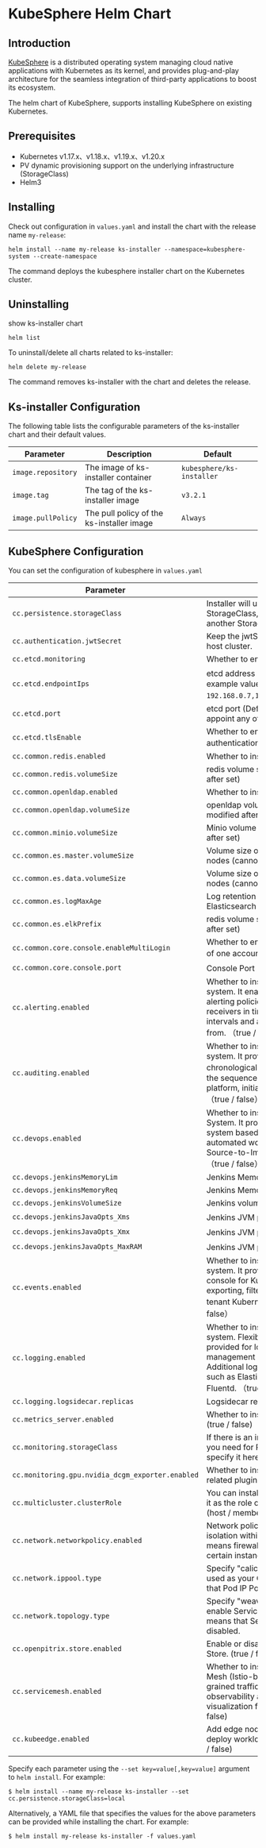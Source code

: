 # KubeSphere Helm Chart

## Introduction

[KubeSphere](https://kubesphere.io/) is a distributed operating system managing cloud native applications with Kubernetes as its kernel, and provides plug-and-play architecture for the seamless integration of third-party applications to boost its ecosystem.

The helm chart of KubeSphere, supports installing KubeSphere on existing Kubernetes.

## Prerequisites

- Kubernetes v1.17.x、v1.18.x、v1.19.x、v1.20.x
- PV dynamic provisioning support on the underlying infrastructure (StorageClass)
- Helm3

## Installing

Check out configuration in `values.yaml` and install the chart with the release name `my-release`:

```console
helm install --name my-release ks-installer --namespace=kubesphere-system --create-namespace
```

The command deploys the kubesphere installer chart on the Kubernetes cluster.

## Uninstalling

show ks-installer chart
```console
helm list 
```

To uninstall/delete all charts related to ks-installer:

```console
helm delete my-release
```

The command removes ks-installer with the chart and deletes the release.

## Ks-installer Configuration

The following table lists the configurable parameters of the ks-installer chart and their default values.

Parameter | Description | Default
--- | --- | ---
`image.repository` | The image of ks-installer container | `kubesphere/ks-installer`
`image.tag` | The tag of the ks-installer image | `v3.2.1`
`image.pullPolicy` | The pull policy of the ks-installer image | `Always`

## KubeSphere Configuration

You can set the configuration of kubesphere in `values.yaml`

Parameter | Description | Default
--- | --- | ---
`cc.persistence.storageClass` | Installer will use the default StorageClass, you can also designate another StorageClass| `""`
`cc.authentication.jwtSecret `| Keep the jwtSecret consistent with the host cluster. | `""`
`cc.etcd.monitoring `| Whether to enable etcd monitoring|`false`
`cc.etcd.endpointIps`|etcd address（for etcd cluster,see an example value like `192.168.0.7,192.168.0.8,192.168.0.9`）|`localhost`
`cc.etcd.port`|etcd port (Default port: 2379, you can appoint any other port) | `2379`
`cc.etcd.tlsEnable`|Whether to enable etcd TLS certificate authentication.（true / false）| `true`
`cc.common.redis.enabled`|Whether to install redis|`false`
`cc.common.redis.volumeSize`|redis volume size (cannot be modified after set)|`2Gi`
`cc.common.openldap.enabled`|Whether to install openldap|`false`
`cc.common.openldap.volumeSize`|openldap volume size (cannot be modified after set)|`2Gi`
`cc.common.minio.volumeSize`|Minio volume size (cannot be modified after set)|`20Gi`
`cc.common.es.master.volumeSize`|Volume size of Elasticsearch master nodes (cannot be modified after set)|`4Gi`
`cc.common.es.data.volumeSize`|Volume size of Elasticsearch data nodes (cannot be modified after set)|`20Gi`
`cc.common.es.logMaxAge`|Log retention time in built-in Elasticsearch (days)|`7`
`cc.common.es.elkPrefix`|redis volume size (cannot be modified after set)|`2Gi`
`cc.common.core.console.enableMultiLogin`|Whether to enable multiple point login of one account（true / false）|`false`
`cc.common.core.console.port`|Console Port（NodePort）|`30880`
`cc.alerting.enabled`|Whether to install KubeSphere alerting system. It enables Users to customize alerting policies to send messages to receivers in time with different time intervals and alerting levels to choose from. （true / false）|`false`
`cc.auditing.enabled`|Whether to install KubeSphere audit log system. It provides a security-relevant chronological set of records，recording the sequence of activities happened in platform, initiated by different tenants. （true / false）|`false`
`cc.devops.enabled`|Whether to install KubeSphere DevOps System. It provides out-of-box CI/CD system based on Jenkins, and automated workflow tools including Source-to-Image & Binary-to-Image. （true / false） | `false`
`cc.devops.jenkinsMemoryLim`|Jenkins Memory Limit|`2Gi`
`cc.devops.jenkinsMemoryReq`|Jenkins Memory Request|`1500Mi`
`cc.devops.jenkinsVolumeSize`|Jenkins volume size|`8Gi`
`cc.devops.jenkinsJavaOpts_Xms`|Jenkins JVM parameter（Xms）|`512m`
`cc.devops.jenkinsJavaOpts_Xmx`|Jenkins  JVM parameter（Xmx）|`512m`
`cc.devops.jenkinsJavaOpts_MaxRAM`|Jenkins  JVM parameter（MaxRAM）|`2Gi`
`cc.events.enabled`|Whether to install KubeSphere events system. It provides a graphical web console for Kubernetes Events exporting, filtering and alerting in multi-tenant Kubernetes clusters. （true / false）|`false`
`cc.logging.enabled`|Whether to install KubeSphere logging system. Flexible logging functions are provided for log query, collection and management in a unified console. Additional log collectors can be added, such as Elasticsearch, Kafka and Fluentd.  （true / false）|`false`
`cc.logging.logsidecar.replicas`|Logsidecar replicas|`2`
`cc.metrics_server.enabled`|Whether to install metrics_servertrue (true / false)| `false`
`cc.monitoring.storageClass`|If there is an independent StorageClass you need for Prometheus, you can specify it here| `""`
`cc.monitoring.gpu.nvidia_dcgm_exporter.enabled`|Whether to install GPU monitoring-related plugins.| `false`
`cc.multicluster.clusterRole`|You can install a solo cluster, or specify it as the role of host or member cluster. (host / member / none) |`none`
`cc.network.networkpolicy.enabled` |Network policies allow network isolation within the same cluster, which means firewalls can be set up between certain instances (Pods).  (true / false) |`false`
`cc.network.ippool.type` |Specify "calico" for this field if Calico is used as your CNI plugin. "none" means that Pod IP Pools are disabled.|`none`
`cc.network.topology.type` | Specify "weave-scope" for this field to enable Service Topology. "none" means that Service Topology is disabled.|`none`
`cc.openpitrix.store.enabled `|Enable or disable the KubeSphere App Store. (true / false) |`false`
`cc.servicemesh.enabled`|Whether to install KubeSphere Service Mesh (Istio-based). It provides fine-grained traffic management, observability and tracing, and offer visualization for traffic topology. (true / false) |`false`
`cc.kubeedge.enabled`|Add edge nodes to your cluster and deploy workloads on edge nodes. (true / false) |`false`

Specify each parameter using the `--set key=value[,key=value]` argument to `helm install`. For example:

```console
$ helm install --name my-release ks-installer --set cc.persistence.storageClass=local
```

Alternatively, a YAML file that specifies the values for the above parameters can be provided while installing the chart. For example:

```console
$ helm install my-release ks-installer -f values.yaml
```
